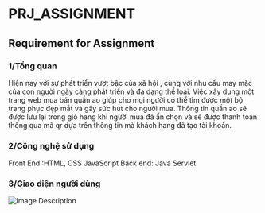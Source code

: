 # PRJ_ASSIGNMENT
## Requirement for Assignment
### 1/Tổng quan
Hiện nay với sự phát triển vượt bậc của xã hội , cùng với nhu cầu may mặc của con người ngày càng phát triển và đa dạng thể loại. Việc xây dung một trang  web mua bán quần ao giúp cho mọi người có thể tìm được một bộ trang phục đẹp mắt và gây sức hút cho người mua. Thông tin quần ao sẽ được lưu lại trong giỏ hang khi người mua  đã ấn chọn và sẽ được thanh toán thông qua mã qr dựa trên thông tin mà khách hang đã tạo tài khoản.

### 2/Công nghệ sử dụng
Front End :HTML, CSS JavaScript
Back end: Java Servlet

### 3/Giao diện người dùng
![Image Description]()
